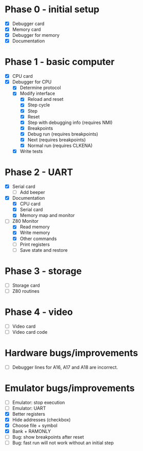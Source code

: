 # Phase 0 - initial setup

- [x] Debugger card
- [x] Memory card
- [x] Debugger for memory
- [x] Documentation

# Phase 1 - basic computer

- [x] CPU card
- [x] Debugger for CPU
  - [x] Determine protocol
  - [x] Modify interface
    - [x] Reload and reset
    - [x] Step cycle
    - [x] Step
    - [x] Reset
    - [x] Step with debugging info (requires NMI)
    - [x] Breakpoints
    - [x] Debug run (requires breakpoints)
    - [x] Next (requires breakpoints)
    - [x] Normal run (requires CLKENA)
  - [x] Write tests

# Phase 2 - UART

- [x] Serial card
  - [ ] Add beeper
- [x] Documentation
  - [x] CPU card
  - [x] Serial card
  - [x] Memory map and monitor
- [ ] Z80 Monitor
  - [x] Read memory
  - [x] Write memory
  - [x] Other commands
  - [ ] Print registers
  - [ ] Save state and restore

# Phase 3 - storage

- [ ] Storage card
- [ ] Z80 routines

# Phase 4 - video

- [ ] Video card
- [ ] Video card code

# Hardware bugs/improvements

- [ ] Debugger lines for A16, A17 and A18 are incorrect.

# Emulator bugs/improvements

- [ ] Emulator: stop execution
- [ ] Emulator: UART
- [x] Better registers
- [x] Hide addresses (checkbox)
- [x] Choose file + symbol
- [x] Bank + RAMONLY
- [ ] Bug: show breakpoints after reset
- [ ] Bug: fast run will not work without an initial step
